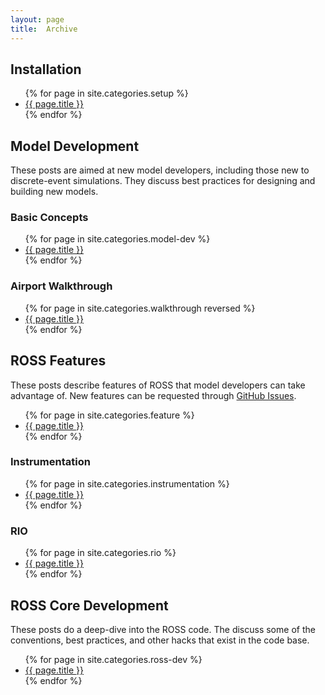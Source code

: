 ```yaml
---
layout: page
title:  Archive
---
```


## Installation

<ul>
{% for page in site.categories.setup %}
  <li><a href="{{ page.url | prepend: site.baseurl }}">{{ page.title }}</a></li>
{% endfor %}
</ul>

## Model Development

These posts are aimed at new model developers, including those new to discrete-event simulations.
They discuss best practices for designing and building new models.

### Basic Concepts

<ul>
{% for page in site.categories.model-dev %}
  <li><a href="{{ page.url | prepend: site.baseurl }}">{{ page.title }}</a></li>
{% endfor %}
</ul>

### Airport Walkthrough

<ul>
{% for page in site.categories.walkthrough reversed %}
  <li><a href="{{ page.url | prepend: site.baseurl }}">{{ page.title }}</a></li>
{% endfor %}
</ul>

## ROSS Features

These posts describe features of ROSS that model developers can take advantage of.
New features can be requested through [GitHub Issues](http://github.com/carothersc/ROSS/issues).

<ul>
{% for page in site.categories.feature %}
  <li><a href="{{ page.url | prepend: site.baseurl }}">{{ page.title }}</a></li>
{% endfor %}
</ul>

### Instrumentation
<ul>
{% for page in site.categories.instrumentation %}
  <li><a href="{{ page.url | prepend: site.baseurl }}">{{ page.title }}</a></li>
{% endfor %}
</ul>

### RIO

<ul>
{% for page in site.categories.rio %}
  <li><a href="{{ page.url | prepend: site.baseurl }}">{{ page.title }}</a></li>
{% endfor %}
</ul>

## ROSS Core Development

These posts do a deep-dive into the ROSS code.
The discuss some of the conventions, best practices, and other hacks that exist in the code base.

<ul>
{% for page in site.categories.ross-dev %}
  <li><a href="{{ page.url | prepend: site.baseurl }}">{{ page.title }}</a></li>
{% endfor %}
</ul>
